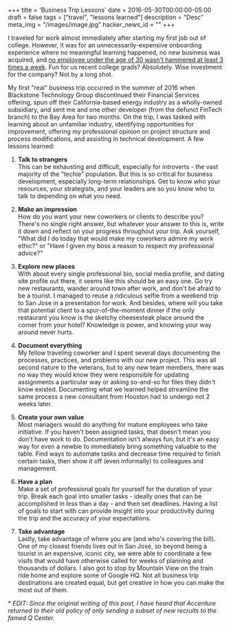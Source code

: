 +++
title = 'Business Trip Lessons'
date = 2016-05-30T00:00:00-05:00
draft = false
tags = ["travel", "lessons learned"]
description = "Desc"
meta_img = "/images/image.jpg"
hacker_news_id = ""
+++


I traveled for work almost immediately after starting my first job out of college. However, it was for an unnecessarily-expensive onboarding experience where no meaningful learning happened, no new business was acquired, and [no employee under the age of 30 wasn't hammered at least 3 times a week](https://www.reddit.com/r/consulting/comments/1fchhr/accenture_st_charles_core_analyst_training/). Fun for us recent college grads? Absolutely. Wise investment for the company? Not by a long shot.

My first "real" business trip occurred in the summer of 2016 when Blackstone Technology Group discontinued their Financial Services offering, spun off their California-based energy industry as a wholly-owned subsidiary, and sent me and one other developer (from the defunct FinTech branch) to the Bay Area for two months. On the trip, I was tasked with learning about an unfamiliar industry, identifying opportunities for improvement, offering my professional opinion on project structure and process modifications, and assisting in technical development. A few lessons learned:

1. **Talk to strangers**<br>
This can be exhausting and difficult, especially for introverts - the vast majority of the "techie" population. But this is so critical for business development, especially long-term relationships. Get to know who your resources, your strategists, and your leaders are so you know who to talk to depending on what you need.

1. **Make an impression**<br>
How do you want your new coworkers or clients to describe you? There's no single right answer, but whatever your answer to this is, write it down and reflect on your progress throughout your trip. Ask yourself, "What did I do today that would make my coworkers admire my work ethic?" or "Have I given my boss a reason to respect my professional advice?"

1. **Explore new places**<br>
With about every single professional bio, social media profile, and dating site profile out there, it seems like this should be an easy one. Go try new restaurants, wander around town after work, and don't be afraid to be a tourist. I managed to reuse a ridiculous selfie from a weekend trip to San Jose in a presentation for work. And besides, where will you take that potential client to a spur-of-the-moment dinner if the only restaurant you know is the sketchy cheesesteak place around the corner from your hotel? Knowledge is power, and knowing your way around never hurts.

1. **Document everything**<br>
My fellow traveling coworker and I spent several days documenting the processes, practices, and problems with our new project. This was all second nature to the veterans, but to any new team members, there was no way they would know they were responsible for updating assignments a particular way or asking so-and-so for files they didn't know existed. Documenting what we learned helped streamline the same process a new consultant from Houston had to undergo not 2 weeks later.

1. **Create your own value**<br>
Most managers would do anything for mature employees who take initiative. If you haven't been assigned tasks, that doesn't mean you don't have work to do. Documentation isn't always fun, but it's an easy way for even a newbie to immediately bring something valuable to the table. Find ways to automate tasks and decrease time required to finish certain tasks, then show it off (even informally) to colleagues and management.

1. **Have a plan**<br>
Make a set of professional goals for yourself for the duration of your trip. Break each goal into smaller tasks - ideally ones that can be accomplished in less than a day - and then set deadlines. Having a list of goals to start with can provide insight into your productivity during the trip and the accuracy of your expectations.

1. **Take advantage**<br>
Lastly, take advantage of where you are (and who's covering the bill). One of my closest friends lives out in San José, so beyond being a tourist in an expensive, iconic city, we were able to coordinate a few visits that would have otherwise called for weeks of planning and thousands of dollars. I also got to stop by Mountain View on the train ride home and explore some of Google HQ. Not all business trip destinations are created equal, but get creative in how you can make the most out of them.

\* _EDIT: Since the original writing of this post, I have heard that Accenture returned to their old policy of only sending a subset of new recruits to the famed Q Center._
